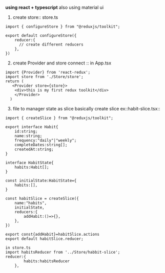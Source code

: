 <b>using react + typescript</b> also using material ui

1) create store:: store.ts
```
import { configureStore } from "@reduxjs/toolkit";

export default configureStore({
    reducer:{
      // create different reducers
    },
})

```
2) create Provider and store connect :: in App.tsx
```
import {Provider} from 'react-redux';
import store from './Store/store';
return (
   <Provider store={store}>
    <div>this is my first redux toolkit</div>
    </Provider>
  )
```
3) file to manager state as slice
basically create slice 
ex::habit-slice.tsx::
```
import { createSlice } from "@reduxjs/toolkit";

export interface Habit{
    id:string;
    name:string;
    frequency:"daily"|"weekly";
    completeDates:string[];
    createdAt:string;
}

interface HabitState{
    habits:Habit[];
}

const initialState:HabitState={
    habits:[],
}

const habitSlice = createSlice({
    name:"habits",
    initialState,
    reducers:{
        addHabit:()=>{},
    },
})

export const{addHabit}=habitSlice.actions
export default habitSlice.reducer;

in store.ts
import habitsReducer from '../Store/habbit-slice';
reducer:{
        habits:habitsReducer
    },
```

